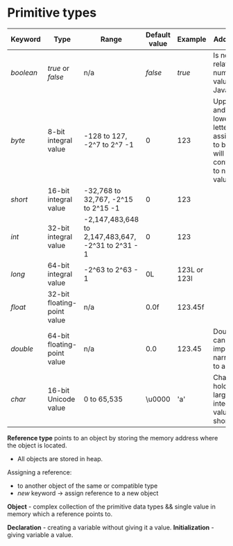 # Primitive types

| Keyword     | Type                        | Range                                              | Default value | Example      | Additional                                                                               |
|-------------|-----------------------------|----------------------------------------------------|---------------|--------------|------------------------------------------------------------------------------------------|
| *boolean*   | *true* or *false*           | n/a                                                | *false*       | *true*       | Is not related to numeric value in Java                                                  |
| *byte*      | 8-bit integral value        | -128 to 127, -2^7 to 2^7 -1                        | 0             | 123          | Upper- and lowercase letters are assignable to byte & will be converted to numeric value |
| *short*     | 16-bit integral value       | -32,768 to 32,767, -2^15 to 2^15 -1                | 0             | 123          |                                                                                          |
| *int*       | 32-bit integral value       | -2,147,483,648 to 2,147,483,647, -2^31 to 2^31 - 1 | 0             | 123          |                                                                                          |
| *long*      | 64-bit integral value       | -2^63 to 2^63 - 1                                  | 0L            | 123L or 123l |                                                                                          |
| *float*     | 32-bit floating-point value | n/a                                                | 0.0f          | 123.45f      |                                                                                          |
| *double*    | 64-bit floating-point value | n/a                                                | 0.0           | 123.45       | Double cannot be implicitly narrowed to a float                                          |
| *char*      | 16-bit Unicode value        | 0 to 65,535                                        | \u0000        | 'a'          | Char can hold a larger integer value than short                                          |

**Reference type** points to an object by storing the memory address where the object is located.
* All objects are stored in heap.

Assigning a reference:
* to another object of the same or compatible type
* *new* keyword -> assign reference to a new object

**Object** - complex collection of the primitive data types && single value in memory which a reference points to.

**Declaration** - creating a variable without giving it a value.
**Initialization** - giving variable a value.